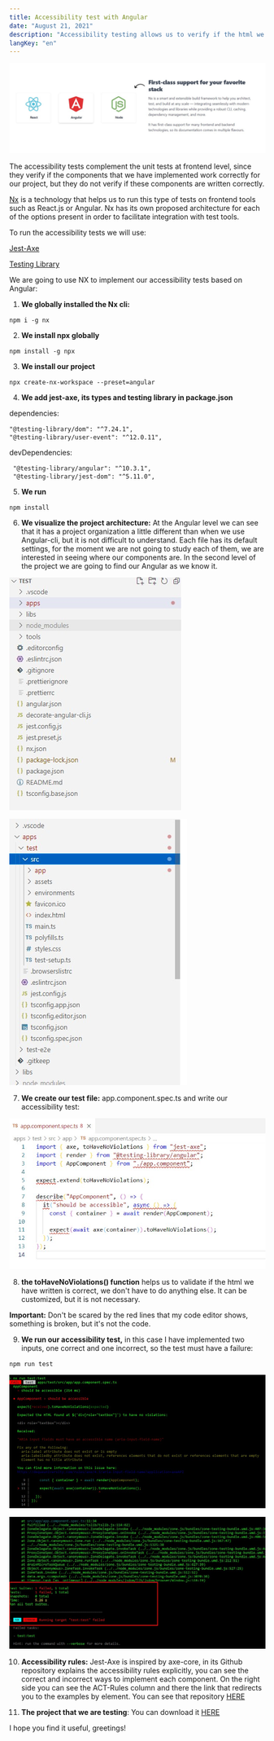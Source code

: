 ```yaml
---
title: Accessibility test with Angular
date: "August 21, 2021"
description: "Accessibility testing allows us to verify if the html we implement is correct, which ensures that users will be able to access all components and elements of new systems at the UI level."
langKey: "en"
---
```

![Blog](./images/post-title.jpg)

The accessibility tests complement the unit tests at frontend level, since they verify if the components that we have implemented work correctly for our project, but they do not verify if these components are written correctly. 

<a href="https://nx.dev/" target="_blank">Nx</a> is a technology that helps us to run this type of tests on frontend tools such as React.js or Angular. Nx has its own proposed architecture for each of the options present in order to facilitate integration with test tools.

To run the accessibility tests we will use:

<a href="https://github.com/nickcolley/jest-axe" target="_blank">Jest-Axe</a>

<a href="https://testing-library.com/" target="_blank">Testing Library</a>

We are going to use NX to implement our accessibility tests based on Angular:

1. **We globally installed the Nx cli:** 

```
npm i -g nx
```

2. **We install npx globally**

```
npm install -g npx
```

3. **We install our project**
```
npx create-nx-workspace --preset=angular
```

4. **We add jest-axe, its types and testing library in package.json**

dependencies:
```
"@testing-library/dom": "^7.24.1",
"@testing-library/user-event": "^12.0.11",
```

devDependencies:
```
 "@testing-library/angular": "^10.3.1",
 "@testing-library/jest-dom": "^5.11.0",
```

5. **We run**
```
npm install
```


6. **We visualize the project architecture:** At the Angular level we can see that it has a project organization a little different than when we use Angular-cli, but it is not difficult to understand. Each file has its default settings, for the moment we are not going to study each of them, we are interested in seeing where our components are. In the second level of the project we are going to find our Angular as we know it.

![Blog](./images/post4-1.jpg)

![Blog](./images/post4-2.jpg)

7. **We create our test file:** app.component.spec.ts and write our accessibility test:

![Blog](./images/post4-3.jpg)

8. **the toHaveNoViolations() function** helps us to validate if the html we have written is correct, we don't have to do anything else. It can be customized, but it is not necessary. 

**Important:** Don't be scared by the red lines that my code editor shows, something is broken, but it's not the code.

9. **We run our accessibility test,** in this case I have implemented two inputs, one correct and one incorrect, so the test must have a failure:
```
npm run test
```
![Blog](./images/post4-4.jpg)

![Blog](./images/post4-5.jpg)

10. **Accessibility rules:** Jest-Axe is inspired by axe-core, in its Github repository explains the accessibility rules explicitly, you can see the correct and incorrect ways to implement each component. On the right side you can see the ACT-Rules column and there the link that redirects you to the examples by element. You can see that repository <a href="https://github.com/dequelabs/axe-core/blob/develop/doc/rule-descriptions.md" target="_blank">HERE</a>

11. **The project that we are testing**: You can download it <a href="https://github.com/Alejandro04/NxAngular" target="_blank">HERE</a>

I hope you find it useful, greetings!
